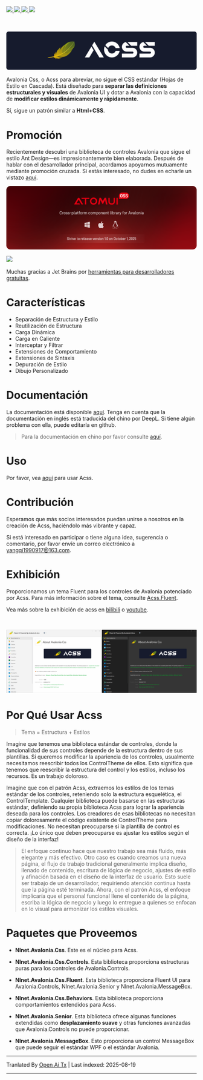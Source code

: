 <div align="left">
  <a href="https://github.com/microsoft/dotnet">
    <img src="https://img.shields.io/badge/-.NET-red">
  </a>
  <a href="https://avaloniaui.net/">
    <img src="https://img.shields.io/badge/Avalonia-8245A9">
  </a>
  <a href="https://dotnet.microsoft.com/zh-cn/languages/csharp">
    <img src="https://img.shields.io/badge/-C%23-yellow">
  </a>
  <a href="http://www.gnu.org/licenses/mit.en.html">
    <img src="https://img.shields.io/badge/License-MIT-green">
  </a>
</div>
<br/><br/>

![acss-brand](https://raw.githubusercontent.com/liwuqingxin/Avalonia.Css/main/img/AcssText.svg)

Avalonia Css, o Acss para abreviar, no sigue el CSS estándar (Hojas de Estilo en Cascada). Está diseñado para **separar las definiciones estructurales y visuales** de Avalonia UI y dotar a Avalonia con la capacidad de **modificar estilos dinámicamente y rápidamente**. 

Sí, sigue un patrón similar a **Html+CSS**.

# Promoción

Recientemente descubrí una biblioteca de controles Avalonia que sigue el estilo Ant Design—es impresionantemente bien elaborada. Después de hablar con el desarrollador principal, acordamos apoyarnos mutuamente mediante promoción cruzada. Si estás interesado, no dudes en echarle un vistazo [aquí](https://github.com/chinware/AtomUI).

![](https://github.com/chinware/AtomUI/blob/develop/resources/images/readme/AtomUIOSS.png)


![](https://resources.jetbrains.com/storage/products/company/brand/logos/jb_beam.svg)

Muchas gracias a Jet Brains por [herramientas para desarrolladores gratuitas](https://www.jetbrains.com/community/opensource/?utm_campaign=opensource&utm_content=approved&utm_medium=email&utm_source=newsletter&utm_term=jblogo#support).

# Características

- Separación de Estructura y Estilo
- Reutilización de Estructura
- Carga Dinámica
- Carga en Caliente
- Interceptar y Filtrar
- Extensiones de Comportamiento  
- Extensiones de Sintaxis  
- Depuración de Estilo  
- Dibujo Personalizado  

# Documentación  

La documentación está disponible [aquí](https://docs.en.avalonia.css.nlnet.net/documentation/readme).  Tenga en cuenta que la documentación en inglés está traducida del chino por DeepL. Si tiene algún problema con ella, puede editarla en github.  

> Para la documentación en chino por favor consulte [aquí](https://docs.avalonia.css.nlnet.net/documentation/readme).  

# Uso  

Por favor, vea [aquí](https://docs.en.avalonia.css.nlnet.net/documentation/zhu-ti-bang-zhu/ru-he-shi-yong-acss) para usar Acss.  

# Contribución  

Esperamos que más socios interesados puedan unirse a nosotros en la creación de Acss, haciéndolo más vibrante y capaz.  

Si está interesado en participar o tiene alguna idea, sugerencia o comentario, por favor envíe un correo electrónico a yangqi1990917@163.com.  

# Exhibición  

Proporcionamos un tema Fluent para los controles de Avalonia potenciado por Acss. Para más información sobre el tema, consulte [Acss.Fluent](https://docs.en.avalonia.css.nlnet.net/documentation/zhu-ti-bang-zhu/ru-he-shi-yong-acss.fluent).  

Vea más sobre la exhibición de acss en [bilibili](https://space.bilibili.com/1117754194/channel/seriesdetail?sid=3739599) o [youtube](https://www.youtube.com/channel/UCYvEgvGj-JVYZrOrup3aoBQ).  

<br/>  

![fluent ui](https://raw.githubusercontent.com/liwuqingxin/Avalonia.Css/main/./img/fluent-ui.png)  

# Por Qué Usar Acss  

> Tema = Estructura + Estilos  

Imagine que tenemos una biblioteca estándar de controles, donde la funcionalidad de sus controles depende de la estructura dentro de sus plantillas. Si queremos modificar la apariencia de los controles, usualmente necesitamos reescribir todos los ControlTheme de ellos. Esto significa que tenemos que reescribir la estructura del control y los estilos, incluso los recursos. Es un trabajo doloroso.  

Imagine que con el patrón Acss, extraemos los estilos de los temas estándar de los controles, reteniendo solo la estructura esquelética, el ControlTemplate. Cualquier biblioteca puede basarse en las estructuras estándar, definiendo su propia biblioteca Acss para lograr la apariencia deseada para los controles. Los creadores de esas bibliotecas no necesitan copiar dolorosamente el código existente de ControlTheme para modificaciones. No necesitan preocuparse si la plantilla de control es correcta. ¡Lo único que deben preocuparse es ajustar los estilos según el diseño de la interfaz!  

> El enfoque continuo hace que nuestro trabajo sea más fluido, más elegante y más efectivo.
Otro caso es cuando creamos una nueva página, el flujo de trabajo tradicional generalmente implica diseño, llenado de contenido, escritura de lógica de negocio, ajustes de estilo y afinación basada en el diseño de la interfaz de usuario. Esto suele ser trabajo de un desarrollador, requiriendo atención continua hasta que la página esté terminada. Ahora, con el patrón Acss, el enfoque implicaría que el personal funcional llene el contenido de la página, escriba la lógica de negocio y luego lo entregue a quienes se enfocan en lo visual para armonizar los estilos visuales.

# Paquetes que Proveemos

- **Nlnet.Avalonia.Css**. Este es el núcleo para Acss.

- **Nlnet.Avalonia.Css.Controls**. Esta biblioteca proporciona estructuras puras para los controles de Avalonia.Controls.

- **Nlnet.Avalonia.Css.Fluent**. Esta biblioteca proporciona Fluent UI para Avalonia.Controls, Nlnet.Avalonia.Senior y Nlnet.Avalonia.MessageBox.

- **Nlnet.Avalonia.Css.Behaviors**. Esta biblioteca proporciona comportamientos extendidos para Acss.
- **Nlnet.Avalonia.Senior**. Esta biblioteca ofrece algunas funciones extendidas como **desplazamiento suave** y otras funciones avanzadas que Avalonia.Controls no puede proporcionar.
- **Nlnet.Avalonia.MessageBox**. Esto proporciona un control MessageBox que puede seguir el estándar WPF o el estándar Avalonia.




---


Tranlated By [Open Ai Tx](https://github.com/OpenAiTx/OpenAiTx) | Last indexed: 2025-08-19


---
